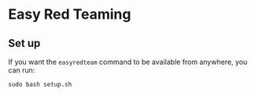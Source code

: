 # Easy Red Teaming

## Set up

If you want the `easyredteam` command to be available from anywhere, you can run:

```
sudo bash setup.sh
```
